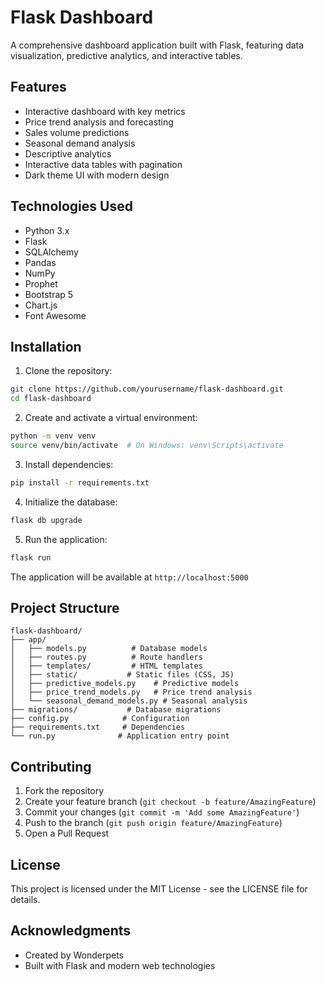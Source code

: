 # Flask Dashboard

A comprehensive dashboard application built with Flask, featuring data visualization, predictive analytics, and interactive tables.

## Features

- Interactive dashboard with key metrics
- Price trend analysis and forecasting
- Sales volume predictions
- Seasonal demand analysis
- Descriptive analytics
- Interactive data tables with pagination
- Dark theme UI with modern design

## Technologies Used

- Python 3.x
- Flask
- SQLAlchemy
- Pandas
- NumPy
- Prophet
- Bootstrap 5
- Chart.js
- Font Awesome

## Installation

1. Clone the repository:
```bash
git clone https://github.com/yourusername/flask-dashboard.git
cd flask-dashboard
```

2. Create and activate a virtual environment:
```bash
python -m venv venv
source venv/bin/activate  # On Windows: venv\Scripts\activate
```

3. Install dependencies:
```bash
pip install -r requirements.txt
```

4. Initialize the database:
```bash
flask db upgrade
```

5. Run the application:
```bash
flask run
```

The application will be available at `http://localhost:5000`

## Project Structure

```
flask-dashboard/
├── app/
│   ├── models.py          # Database models
│   ├── routes.py          # Route handlers
│   ├── templates/         # HTML templates
│   ├── static/           # Static files (CSS, JS)
│   ├── predictive_models.py    # Predictive models
│   ├── price_trend_models.py   # Price trend analysis
│   └── seasonal_demand_models.py # Seasonal analysis
├── migrations/           # Database migrations
├── config.py            # Configuration
├── requirements.txt     # Dependencies
└── run.py              # Application entry point
```

## Contributing

1. Fork the repository
2. Create your feature branch (`git checkout -b feature/AmazingFeature`)
3. Commit your changes (`git commit -m 'Add some AmazingFeature'`)
4. Push to the branch (`git push origin feature/AmazingFeature`)
5. Open a Pull Request

## License

This project is licensed under the MIT License - see the LICENSE file for details.

## Acknowledgments

- Created by Wonderpets
- Built with Flask and modern web technologies 